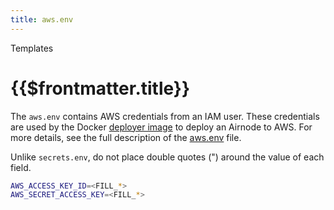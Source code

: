 ```yaml
---
title: aws.env
---
```


<TitleSpan>Templates</TitleSpan>

# {{$frontmatter.title}}

<VersionWarning/>

The `aws.env` contains AWS credentials from an IAM user. These credentials are
used by the Docker
[deployer image](../../grp-providers/docker/deployer-image.md) to deploy an
Airnode to AWS. For more details, see the full description of the
[aws.env](../deployment-files/aws-env.md) file.

Unlike `secrets.env`, do not place double quotes (") around the value of each
field.

```sh
AWS_ACCESS_KEY_ID=<FILL_*>
AWS_SECRET_ACCESS_KEY=<FILL_*>
```
